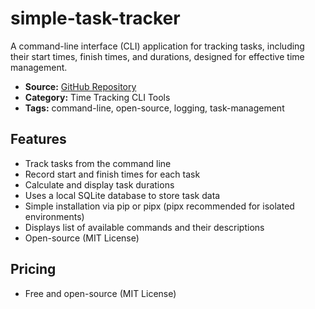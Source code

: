 # simple-task-tracker

A command-line interface (CLI) application for tracking tasks, including their start times, finish times, and durations, designed for effective time management.

- **Source:** [GitHub Repository](https://github.com/ismailbenhallam/simple-task-tracker)
- **Category:** Time Tracking CLI Tools
- **Tags:** command-line, open-source, logging, task-management

## Features
- Track tasks from the command line
- Record start and finish times for each task
- Calculate and display task durations
- Uses a local SQLite database to store task data
- Simple installation via pip or pipx (pipx recommended for isolated environments)
- Displays list of available commands and their descriptions
- Open-source (MIT License)

## Pricing
- Free and open-source (MIT License)